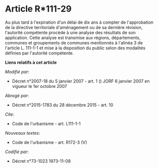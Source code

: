 # Article R*111-29

Au plus tard à l'expiration d'un délai de dix ans à compter de l'approbation de la directive territoriale d'aménagement ou de
sa dernière révision, l'autorité compétente procède à une analyse des résultats de son application. Cette analyse est
transmise aux régions, départements, communes et groupements de communes mentionnés à l'alinéa 3 de l'article L. 111-1-1 et
mise à la disposition du public selon des modalités définies par l'autorité compétente.

**Liens relatifs à cet article**

_Modifié par_:

  - Décret n°2007-18 du 5 janvier 2007 - art. 1 () JORF 6 janvier 2007 en vigueur le 1er octobre 2007

_Abrogé par_:

  - Décret n°2015-1783 du 28 décembre 2015 - art. 10

_Cite_:

  - Code de l'urbanisme - art. L111-1-1

_Nouveaux textes_:

  - Code de l'urbanisme - art. R172-3 (V)

_Codifié par_:

  - Décret n°73-1023 1973-11-08
